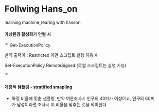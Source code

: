 # Follwing Hans_on
learning machine_learing with hanson

#### 가상환경 활성화가 안될 시

 '''
 Get-ExecutionPolicy

 만약 출력이 : Restricted 이면 스크립트 실행 허용 X

 Set-ExecutionPolicy RemoteSigned (로컬 스크립트는 실행 가능)

 
 ''' 

#### 계층적 샘플링 - stratified smapling
- 특정 비율에 맞춘 샘플링, 만약 여론조사시 인구의 40퍼가 여성이고, 인구의 60퍼가 남성이라면 조사시 이 비율을 맞추는 것을 의미한다



